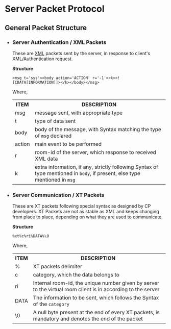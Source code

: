 Server Packet Protocol
======================

## General Packet Structure
  * ### Server Authentication / XML Packets
    These are [XML](https://www.w3schools.com/xml/) packets sent by the server, in response to client's XML/Authentication request.
    
	__Structure__
    ```
    <msg t='sys'><body action='ACTION' r='-1'><k><![CDATA[INFORMATION]]></k></body></msg>
    ```
  
    Where, 
  
    <table>
      <tr> <th> ITEM </th> <th>DESCRIPTION</th> </tr>
	  <tr> <td> msg </td> <td> message sent, with appropriate type </td> </tr>
	  <tr> <td> t </td> <td> type of data sent </td> </tr>
	  <tr> <td> body  </td> <td> body of the message, with Syntax matching the type of <code>msg</code> declared </td> </tr>
	  <tr> <td> action </td> <td> main event to be performed </td> </tr>
	  <tr> <td> r </td> <td> room-id of the server, which response to received XML data</td> </tr>
	  <tr> <td> k </td> <td> extra information, if any, strictly following Syntax of type mentioned in <code>body</code>, if present, else type mentioned in <code>msg</code> </td> </tr>
    </table> 
	
  * ### Server Communication / XT Packets
    These are XT packets following special syntax as designed by CP developers. XT Packets are not as stable as XML and keeps changing from place to place, depending on what they are used to communicate.
	
	__Structure__ 
	```
	%xt%c%ri%DATA%\0
    ```
	Where,
	
	<table>
      <tr> <th> ITEM </th> <th>DESCRIPTION</th> </tr>
	  <tr> <td> % </td> <td> XT packets delimiter </td> </tr>
	  <tr> <td> c </td> <td> category, which the data belongs to </td> </tr>
	  <tr> <td> ri  </td> <td> Internal room-id, the unique number given by server to the virtual room client is in  according to the server </td> </tr>
	  <tr> <td> DATA </td> <td> The information to be sent, which follows the Syntax of the <code>category </code></td> </tr>
	  <tr> <td> \0 </td> <td>A null byte present at the end of every XT packets, is mandatory and denotes the end of the packet</td> </tr>
	  </table> 

